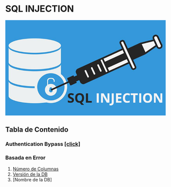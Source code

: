# **SQL INJECTION**
![sql_injection](https://github.com/hacknotes/h4ckn0tes/blob/main/SQL%20INJECTION/sql.png)
## Tabla de Contenido
### Authentication Bypass [[click]](https://github.com/hacknotes/h4ckn0tes/blob/main/SQL%20INJECTION/Authentication%20Bypass/Authentication%20Bypass.md)
### Basada en Error
1. [Número de Columnas](https://github.com/hacknotes/h4ckn0tes/blob/main/SQL%20INJECTION/Error%20Based/enumColums.md)
2. [Versión de la DB](https://github.com/hacknotes/h4ckn0tes/blob/main/SQL%20INJECTION/Error%20Based/extractVersion.md)
3. [Nombre de la DB]
